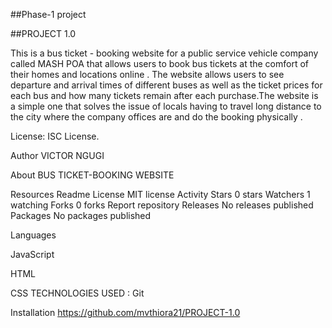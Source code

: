 ##Phase-1 project

##PROJECT 1.0

This is a bus ticket - booking website for a public service vehicle company called MASH POA that allows users to book bus tickets at the comfort of their homes and locations online . The website allows users to see departure and arrival times of different buses as well as the ticket prices for each bus and how many tickets remain after each purchase.The website is a simple one that solves the issue of locals having to travel long distance to the city where the company offices are and do the booking physically . 

License: ISC License.

Author VICTOR NGUGI

About BUS TICKET-BOOKING WEBSITE 

Resources Readme License MIT license Activity Stars 0 stars Watchers 1 watching Forks 0 forks Report repository Releases No releases published Packages No packages published

Languages 

JavaScript

HTML

CSS
TECHNOLOGIES USED :
Git

Installation
https://github.com/mvthiora21/PROJECT-1.0

